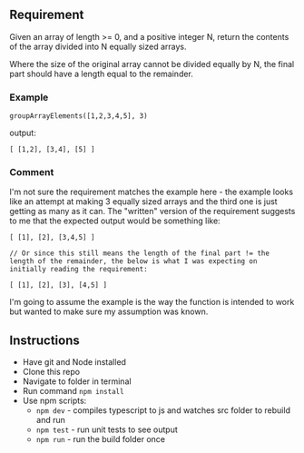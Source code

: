 ## Requirement

Given an array of length >= 0, and a positive integer N, return the contents of the array divided into N
equally sized arrays.

Where the size of the original array cannot be divided equally by N, the final part should have a length equal to the remainder.

### Example

```
groupArrayElements([1,2,3,4,5], 3)
```

output:

```
[ [1,2], [3,4], [5] ]
```

### Comment

I'm not sure the requirement matches the example here - the example looks like an attempt at making 3 equally sized arrays and the third one is just getting as many as it can. The "written" version of the requirement suggests to me that the expected output would be something like:

```
[ [1], [2], [3,4,5] ]

// Or since this still means the length of the final part != the length of the remainder, the below is what I was expecting on initially reading the requirement:

[ [1], [2], [3], [4,5] ]
```

I'm going to assume the example is the way the function is intended to work but wanted to make sure my assumption was known.

## Instructions

- Have git and Node installed
- Clone this repo
- Navigate to folder in terminal
- Run command `npm install`
- Use npm scripts:
  - `npm dev` - compiles typescript to js and watches src folder to rebuild and run
  - `npm test` - run unit tests to see output
  - `npm run` - run the build folder once

